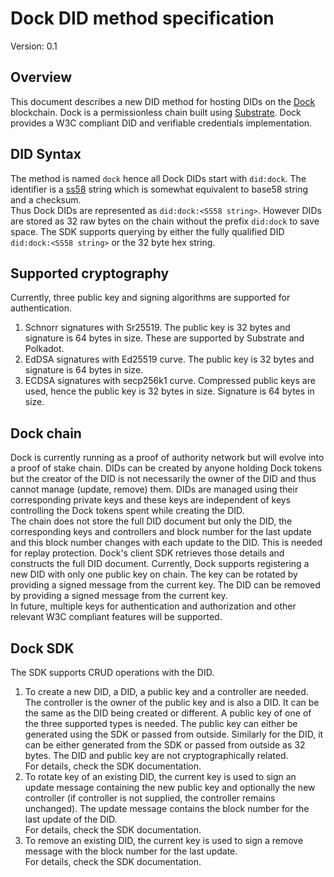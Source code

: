 # Dock DID method specification

Version: 0.1

## Overview
This document describes a new DID method for hosting DIDs on the [Dock](https://dock.io/) blockchain. Dock is a permissionless chain built using [Substrate](https://www.parity.io/substrate/). Dock provides a W3C compliant DID and verifiable credentials implementation.  

## DID Syntax
The method is named `dock` hence all Dock DIDs start with `did:dock`. The identifier is a [ss58](https://github.com/paritytech/substrate/wiki/External-Address-Format-(SS58)) string which is somewhat equivalent to base58 string and a checksum.  
Thus Dock DIDs are represented as `did:dock:<SS58 string>`. However DIDs are stored as 32 raw bytes on the chain without the prefix `did:dock` to save space. The SDK supports querying by either the fully qualified DID `did:dock:<SS58 string>` or the 32 byte hex string.

## Supported cryptography

Currently, three public key and signing algorithms are supported for authentication. 

1. Schnorr signatures with Sr25519. The public key is 32 bytes and signature is 64 bytes in size. These are supported by Substrate and Polkadot.
1. EdDSA signatures with Ed25519 curve. The public key is 32 bytes and signature is 64 bytes in size.
1. ECDSA signatures with secp256k1 curve. Compressed public keys are used, hence the public key is 32 bytes in size. Signature is 64 bytes in size.

## Dock chain
Dock is currently running as a proof of authority network but will evolve into a proof of stake chain. DIDs can be created by anyone holding Dock tokens but the creator of the DID is not necessarily the owner of the DID and thus cannot manage (update, remove) them. DIDs are managed using their corresponding private keys and these keys are independent of keys controlling the Dock tokens spent while creating the DID.  
The chain does not store the full DID document but only the DID, the corresponding keys and controllers and block number for the last update and this block number changes with each update to the DID. This is needed for replay protection. Dock's client SDK retrieves those details and constructs the full DID document.
Currently, Dock supports registering a new DID with only one public key on chain. The key can be rotated by providing a signed message from the current key. The DID can be removed by providing a signed message from the current key.  
In future, multiple keys for authentication and authorization and other relevant W3C compliant features will be supported. 

## Dock SDK
The SDK supports CRUD operations with the DID.

1. To create a new DID, a DID, a public key and a controller are needed. The controller is the owner of the public key and is also a DID. It can be the same as the DID being created or different. 
A public key of one of the three supported types is needed. The public key can either be generated using the SDK or passed from outside. Similarly for the DID, it can be either generated from the SDK or passed from outside as 32 bytes. The DID and public key are not cryptographically related.  
For details, check the SDK documentation.
1. To rotate key of an existing DID, the current key is used to sign an update message containing the new public key and optionally the new controller (if controller is not supplied, the controller remains unchanged). The update message contains the block number for the last update of the DID.  
For details, check the SDK documentation.
1. To remove an existing DID, the current key is used to sign a remove message with the block number for the last update.  
For details, check the SDK documentation.